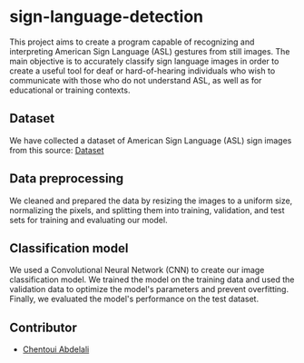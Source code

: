 # sign-language-detection
This project aims to create a program capable of recognizing and interpreting American Sign Language (ASL) gestures from still images. The main objective is to accurately classify sign language images in order to create a useful tool for deaf or hard-of-hearing individuals who wish to communicate with those who do not understand ASL, as well as for educational or training contexts.

## Dataset
We have collected a dataset of American Sign Language (ASL) sign images from this source:
[Dataset](https://www.kaggle.com/datasets/datamunge/sign-language-mnist?select=sign_mnist_test)

## Data preprocessing
We cleaned and prepared the data by resizing the images to a uniform size, normalizing the pixels, and splitting them into training, validation, and test sets for training and evaluating our model.

## Classification model
We used a Convolutional Neural Network (CNN) to create our image classification model. We trained the model on the training data and used the validation data to optimize the model's parameters and prevent overfitting. Finally, we evaluated the model's performance on the test dataset.

## Contributor
- [Chentoui Abdelali](https://github.com/AbdelaliChe)
